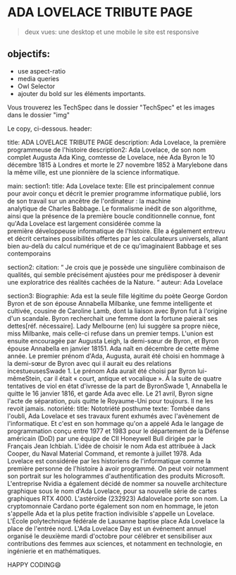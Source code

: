 # ADA LOVELACE TRIBUTE PAGE

> deux vues: une desktop et une mobile
 le site est responsive 

 ## objectifs:
 - use aspect-ratio
 - media queries
 - Owl Selector
 - ajouter du bold sur les éléments importants.

 Vous trouverez les TechSpec dans le dossier "TechSpec" et les images dans le dossier "img"

Le copy, ci-dessous.
header:

  title: ADA LOVELACE TRIBUTE PAGE
  description: Ada Lovelace, la première programmeuse de l'histoire
  description2: Ada Lovelace, de son nom complet Augusta Ada King, comtesse de Lovelace, née Ada Byron le 10 décembre 1815 à Londres et morte le 27 novembre 1852 à Marylebone dans la même ville, est une pionnière de la science informatique.

main:
 section1:
  title: Ada Lovelace
  texte: Elle est principalement connue pour avoir conçu et décrit le premier programme informatique publié, lors de son travail sur un ancêtre de l'ordinateur : la machine analytique de Charles Babbage. Le formalisme inédit de son algorithme, ainsi que la présence de la première boucle conditionnelle connue,
   font qu'Ada Lovelace est largement considérée comme la première développeuse informatique de l'histoire. Elle a également entrevu et décrit certaines possibilités offertes par les calculateurs universels, allant bien au-delà du calcul numérique et de ce qu'imaginaient Babbage et ses contemporains

 section2:
  citation: “ Je crois que je possède une singulière combinaison de qualités, qui semble précisément ajustées pour me prédisposer à devenir une exploratrice des réalités cachées de la Nature. “
  auteur: Ada Lovelace

 section3:
  Biographie:
  Ada est la seule fille légitime du poète George Gordon Byron et de son épouse Annabella Milbanke, une femme intelligente et cultivée, cousine de Caroline Lamb, dont la liaison avec Byron fut à l'origine d'un scandale.
Byron recherchait une femme dont la fortune paierait ses dettes[réf. nécessaire]. Lady Melbourne (en) lui suggère sa propre nièce, miss Milbanke, mais celle-ci refuse dans un premier temps. L'union est ensuite encouragée par Augusta Leigh, la demi-sœur de Byron, et Byron épouse Annabella en janvier 18151.
Ada naît en décembre de cette même année. Le premier prénom d'Ada, Augusta, aurait été choisi en hommage à la demi-sœur de Byron avec qui il aurait eu des relations incestueusesSwade 1. Le prénom Ada aurait  été choisi par Byron lui-mêmeStein, car il était « court, antique et vocalique ».
À la suite de quatre tentatives de viol en état d'ivresse de la part de ByronSwade 1, Annabella le quitte le 16 janvier 1816, et garde Ada avec elle. Le 21 avril, Byron signe l'acte de séparation, puis quitte le Royaume-Uni pour toujours. Il ne les revoit jamais.
notoriété:
 title: Nototriété posthume
 texte: Tombée dans l'oubli, Ada Lovelace et ses travaux furent exhumés avec l'avènement de l'informatique. 
Et c'est en son hommage qu'on a appelé Ada le langage de programmation conçu entre 1977 et 1983 pour le département de la Défense américain (DoD) par une équipe de CII Honeywell Bull dirigée par le Français Jean Ichbiah. 
L'idée de choisir le nom Ada est attribuée à Jack Cooper, du Naval Material Command, et remonte à juillet 1978.
Ada Lovelace est considérée par les historiens de l'informatique comme la première personne de l'histoire à avoir programmé. On peut voir notamment son portrait sur les hologrammes d'authentification des produits Microsoft.
L'entreprise Nvidia a également décidé de nommer sa nouvelle architecture graphique sous le nom d'Ada Lovelace, pour sa nouvelle série de cartes graphiques RTX 4000.
L'astéroïde (232923) Adalovelace porte son nom.
La cryptomonnaie Cardano porte également son nom en hommage, le jeton s'appelle Ada et la plus petite fraction indivisible s'appelle un Lovelace.
L'École polytechnique fédérale de Lausanne baptise place Ada Lovelace la place de l'entrée nord.
L'Ada Lovelace Day est un événement annuel organisé le deuxième mardi d'octobre pour célébrer et sensibiliser aux contributions des femmes aux sciences, et notamment en technologie, en ingénierie et en mathématiques.

 HAPPY CODING:smile:

 